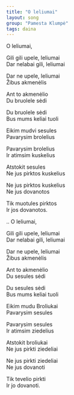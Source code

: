 ```yaml
---
title: "O leliumai"
layout: song
group: "Pamesta Klumpė"
tags: daina
---
```


O leliumai,

Gili gili upele, leliumai  
Dar nelabai gili, leliumai  

Dar ne upele, leliumai  
Žibus akmenėlis  

Ant to akmenėlio  
Du bruolele sėdi  

Du bruolele sėdi  
Bus mums keliai tuoli  

Eikim mudvi sesules  
Pavarysim brolelius  

Pavarysim brolelius  
Ir atimsim kuskelius  

Atstokit sesules  
Ne jus pirktos kuskelius  

Ne jus pirktos kuskelius  
Ne jus dovanotos  

Tik muotules pirktos  
Ir jos dovanotos.

.. O leliumai,

Gili gili upele, leliumai  
Dar nelabai gili, leliumai  

Dar ne upele, leliumai  
Žibus akmenėlis  

Ant to akmenėlio  
Du sesules sėdi  

Du sesules sėdi  
Bus mums keliai tuoli  

Eikim mudu Broliukai  
Pavarysim sesules  

Pavarysim sesules  
Ir atimsim ziedelius  

Atstokit broliukai  
Ne jus pirkti ziedeliai  

Ne jus pirkti ziedeliai  
Ne jus dovanoti  

Tik tevelio pirkti  
Ir jo dovanoti.

